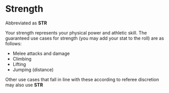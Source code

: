 # Strength

Abbreviated as **STR**

Your strength represents your physical power and athletic skill.
The guaranteed use cases for strength (you may add your stat to the roll) are as follows:

- Melee attacks and damage
- Climbing
- Lifting
- Jumping (distance)

Other use cases that fall in line with these according to referee discretion may also use **STR**